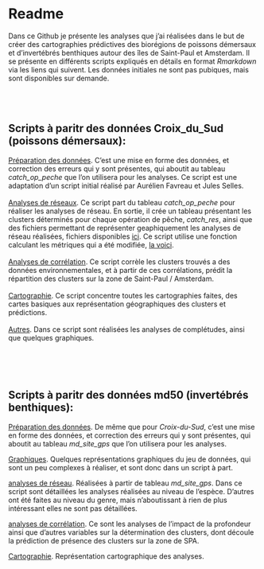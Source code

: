 Readme
================

Dans ce Github je présente les analyses que j’ai réalisées dans le but
de créer des cartographies prédictives des biorégions de poissons
démersaux et d’invertébrés benthiques autour des îles de Saint-Paul et
Amsterdam. Il se présente en différents scripts expliqués en détails en
format *Rmarkdown* via les liens qui suivent. Les données initiales ne
sont pas pubiques, mais sont disponibles sur demande.  
<br/> <br/> <br/>

## Scripts à paritr des données Croix\_du\_Sud (poissons démersaux):

[Préparation des
données](https://github.com/ArionRufus/bioregions_benthiques_SPA/blob/master/cds/data_prep_rmark.md).
C’est une mise en forme des données, et correction des erreurs qui y
sont présentes, qui aboutit au tableau *catch\_op\_peche* que l’on
utilisera pour les analyses. Ce script est une adaptation d’un script
initial réalisé par Aurélien Favreau et Jules Selles.  
<br/> [Analyses de
réseaux](https://github.com/ArionRufus/bioregions_benthiques_SPA/blob/master/cds/reseaux_rmark.md).
Ce script part du tableau *catch\_op\_peche* pour réaliser les analyses
de réseau. En sortie, il crée un tableau présentant les clusters
déterminés pour chaque opération de pêche, *catch\_res*, ainsi que des
fichiers permettant de représenter geaphiquement les analyses de réseau
réalisées, fichiers disponibles
[ici](https://github.com/ArionRufus/bioregions_benthiques_SPA/blob/master/cds/fichiers_Gephi).
Ce script utilise une fonction calculant les métriques qui a été
modifiée, [la
voici](https://github.com/ArionRufus/bioregions_benthiques_SPA/blob/master/cds/metrique_reseaux.R).  
<br/> [Analyses de
corrélation](https://github.com/ArionRufus/bioregions_benthiques_SPA/blob/master/cds/correl_rmark.md).
Ce script corrèle les clusters trouvés a des données environnementales,
et à partir de ces corrélations, prédit la répartition des clusters sur
la zone de Saint-Paul / Amsterdam.  
<br/>
[Cartographie](https://github.com/ArionRufus/bioregions_benthiques_SPA/blob/master/cds/rpz_rmark.md).
Ce script concentre toutes les cartographies faites, des cartes basiques
aux représentation géographiques des clusters et prédictions.  
<br/>
[Autres](https://github.com/ArionRufus/bioregions_benthiques_SPA/blob/master/cds/graph_rmark.md).
Dans ce script sont réalisées les analyses de complétudes, ainsi que
quelques graphiques.

<br/> <br/> <br/>

## Scripts à paritr des données md50 (invertébrés benthiques):

[Préparation des
données](https://github.com/ArionRufus/bioregions_benthiques_SPA/blob/master/md50/prep_data_md50.md).
De même que pour *Croix-du-Sud*, c’est une mise en forme des données, et
correction des erreurs qui y sont présentes, qui aboutit au tableau
*md\_site\_gps* que l’on utilisera pour les analyses.

[Graphiques](https://github.com/ArionRufus/bioregions_benthiques_SPA/blob/master/md50/graphiques_md50.md).
Quelques représentations graphiques du jeu de données, qui sont un peu
complexes à réaliser, et sont donc dans un script à part.

[analyses de
réseau](https://github.com/ArionRufus/bioregions_benthiques_SPA/blob/master/md50/reseaux.md).
Réalisées à partir de tableau *md\_site\_gps*. Dans ce script sont
détaillées les analyses réalisées au niveau de l’espèce. D’autres ont
été faites au niveau du genre, mais n’aboutissant à rien de plus
intéressant elles ne sont pas détaillées.

[analyses de
corrélation](https://github.com/ArionRufus/bioregions_benthiques_SPA/blob/master/md50/correl_md50.md).
Ce sont les analyses de l’impact de la profondeur ainsi que d’autres
variables sur la détermination des clusters, dont découle la prédiction
de présence des clusters sur la zone de SPA.

[Cartographie](https://github.com/ArionRufus/bioregions_benthiques_SPA/blob/master/md50/carto_md50.md).
Représentation cartographique des analyses.
